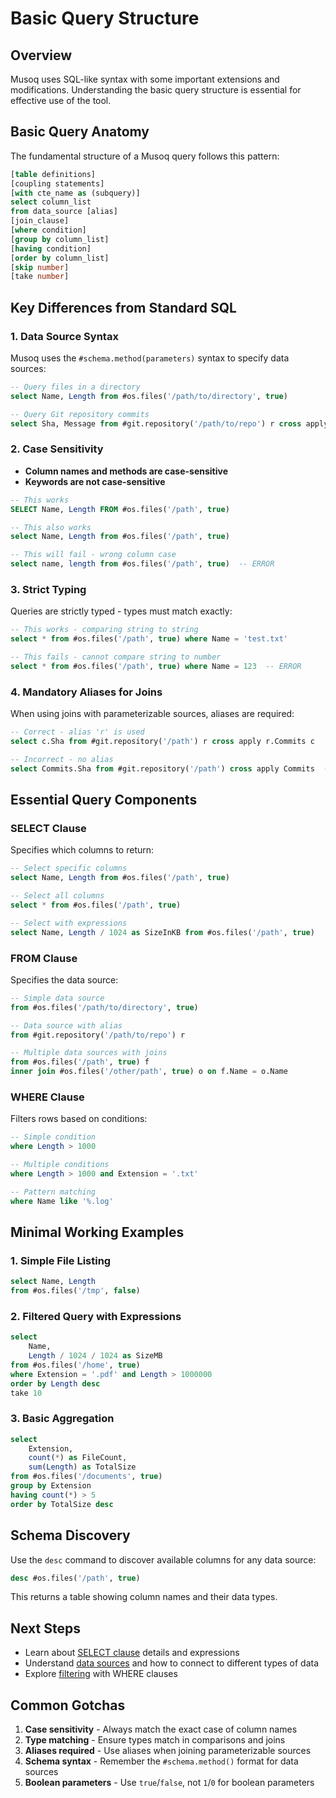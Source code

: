 # Basic Query Structure

## Overview

Musoq uses SQL-like syntax with some important extensions and modifications. Understanding the basic query structure is essential for effective use of the tool.

## Basic Query Anatomy

The fundamental structure of a Musoq query follows this pattern:

```sql
[table definitions]
[coupling statements]
[with cte_name as (subquery)]
select column_list
from data_source [alias]
[join_clause]
[where condition]
[group by column_list]
[having condition]
[order by column_list]
[skip number]
[take number]
```

## Key Differences from Standard SQL

### 1. Data Source Syntax
Musoq uses the `#schema.method(parameters)` syntax to specify data sources:

```sql
-- Query files in a directory
select Name, Length from #os.files('/path/to/directory', true)

-- Query Git repository commits  
select Sha, Message from #git.repository('/path/to/repo') r cross apply r.Commits c
```

### 2. Case Sensitivity
- **Column names and methods are case-sensitive**
- **Keywords are not case-sensitive**

```sql
-- This works
SELECT Name, Length FROM #os.files('/path', true)

-- This also works  
select Name, Length from #os.files('/path', true)

-- This will fail - wrong column case
select name, length from #os.files('/path', true)  -- ERROR
```

### 3. Strict Typing
Queries are strictly typed - types must match exactly:

```sql
-- This works - comparing string to string
select * from #os.files('/path', true) where Name = 'test.txt'

-- This fails - cannot compare string to number
select * from #os.files('/path', true) where Name = 123  -- ERROR
```

### 4. Mandatory Aliases for Joins
When using joins with parameterizable sources, aliases are required:

```sql
-- Correct - alias 'r' is used
select c.Sha from #git.repository('/path') r cross apply r.Commits c

-- Incorrect - no alias
select Commits.Sha from #git.repository('/path') cross apply Commits  -- ERROR
```

## Essential Query Components

### SELECT Clause
Specifies which columns to return:

```sql
-- Select specific columns
select Name, Length from #os.files('/path', true)

-- Select all columns
select * from #os.files('/path', true)

-- Select with expressions
select Name, Length / 1024 as SizeInKB from #os.files('/path', true)
```

### FROM Clause  
Specifies the data source:

```sql
-- Simple data source
from #os.files('/path/to/directory', true)

-- Data source with alias
from #git.repository('/path/to/repo') r

-- Multiple data sources with joins
from #os.files('/path', true) f
inner join #os.files('/other/path', true) o on f.Name = o.Name
```

### WHERE Clause
Filters rows based on conditions:

```sql
-- Simple condition
where Length > 1000

-- Multiple conditions
where Length > 1000 and Extension = '.txt'

-- Pattern matching
where Name like '%.log'
```

## Minimal Working Examples

### 1. Simple File Listing
```sql
select Name, Length 
from #os.files('/tmp', false)
```

### 2. Filtered Query with Expressions
```sql
select 
    Name,
    Length / 1024 / 1024 as SizeMB
from #os.files('/home', true)
where Extension = '.pdf' and Length > 1000000
order by Length desc
take 10
```

### 3. Basic Aggregation
```sql
select 
    Extension,
    count(*) as FileCount,
    sum(Length) as TotalSize
from #os.files('/documents', true)
group by Extension
having count(*) > 5
order by TotalSize desc
```

## Schema Discovery

Use the `desc` command to discover available columns for any data source:

```sql
desc #os.files('/path', true)
```

This returns a table showing column names and their data types.

## Next Steps

- Learn about [SELECT clause](./select-clause.md) details and expressions
- Understand [data sources](./from-clause-data-sources.md) and how to connect to different types of data
- Explore [filtering](./where-clause-filtering.md) with WHERE clauses

## Common Gotchas

1. **Case sensitivity** - Always match the exact case of column names
2. **Type matching** - Ensure types match in comparisons and joins
3. **Aliases required** - Use aliases when joining parameterizable sources
4. **Schema syntax** - Remember the `#schema.method()` format for data sources
5. **Boolean parameters** - Use `true`/`false`, not `1`/`0` for boolean parameters